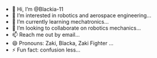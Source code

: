 - 👋 Hi, I’m @Blackia-11
- 👀 I’m interested in robotics and aerospace engineering...
- 🌱 I’m currently learning mechatronics...
- 💞️ I’m looking to collaborate on robotics mechanics...
- 📫 Reach me out by email...
- 😄 Pronouns: Zaki, Blacka, Zaki Fighter ...
- ⚡ Fun fact: confusion less...

<!---
Blackia-11/Blackia-11 is a ✨ special ✨ repository because its `README.md` (this file) appears on your GitHub profile.
You can click the Preview link to take a look at your changes.
--->
